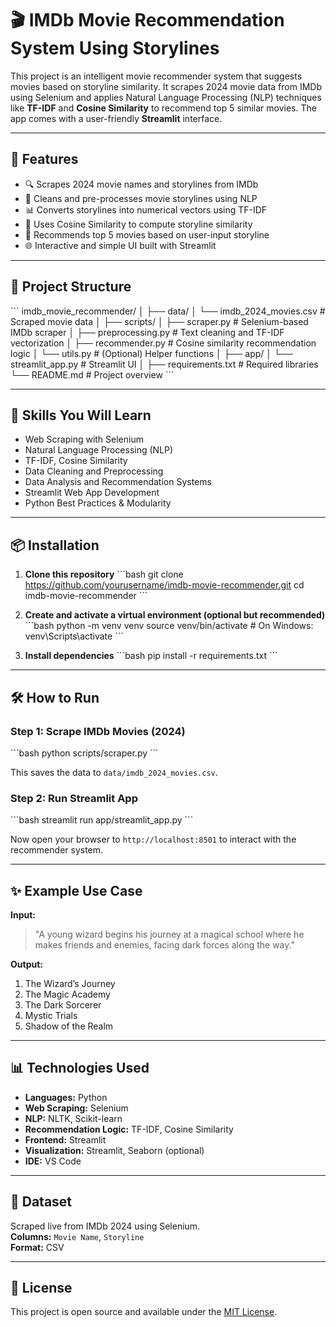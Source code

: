 # 🎬 IMDb Movie Recommendation System Using Storylines

This project is an intelligent movie recommender system that suggests movies based on storyline similarity. It scrapes 2024 movie data from IMDb using Selenium and applies Natural Language Processing (NLP) techniques like **TF-IDF** and **Cosine Similarity** to recommend top 5 similar movies. The app comes with a user-friendly **Streamlit** interface.

---

## 🚀 Features

- 🔍 Scrapes 2024 movie names and storylines from IMDb
- 🧹 Cleans and pre-processes movie storylines using NLP
- 📊 Converts storylines into numerical vectors using TF-IDF
- 🤝 Uses Cosine Similarity to compute storyline similarity
- 🎯 Recommends top 5 movies based on user-input storyline
- 🌐 Interactive and simple UI built with Streamlit

---

## 📁 Project Structure

\`\`\`
imdb_movie_recommender/
│
├── data/
│   └── imdb_2024_movies.csv          # Scraped movie data
│
├── scripts/
│   ├── scraper.py                    # Selenium-based IMDb scraper
│   ├── preprocessing.py              # Text cleaning and TF-IDF vectorization
│   ├── recommender.py                # Cosine similarity recommendation logic
│   └── utils.py                      # (Optional) Helper functions
│
├── app/
│   └── streamlit_app.py              # Streamlit UI
│
├── requirements.txt                  # Required libraries
└── README.md                         # Project overview
\`\`\`

---

## 🧠 Skills You Will Learn

- Web Scraping with Selenium  
- Natural Language Processing (NLP)  
- TF-IDF, Cosine Similarity  
- Data Cleaning and Preprocessing  
- Data Analysis and Recommendation Systems  
- Streamlit Web App Development  
- Python Best Practices & Modularity  

---

## 📦 Installation

1. **Clone this repository**
\`\`\`bash
git clone https://github.com/yourusername/imdb-movie-recommender.git
cd imdb-movie-recommender
\`\`\`

2. **Create and activate a virtual environment (optional but recommended)**
\`\`\`bash
python -m venv venv
source venv/bin/activate  # On Windows: venv\Scripts\activate
\`\`\`

3. **Install dependencies**
\`\`\`bash
pip install -r requirements.txt
\`\`\`

---

## 🛠 How to Run

### Step 1: Scrape IMDb Movies (2024)
\`\`\`bash
python scripts/scraper.py
\`\`\`

This saves the data to `data/imdb_2024_movies.csv`.

### Step 2: Run Streamlit App
\`\`\`bash
streamlit run app/streamlit_app.py
\`\`\`

Now open your browser to `http://localhost:8501` to interact with the recommender system.

---

## ✨ Example Use Case

**Input:**
> "A young wizard begins his journey at a magical school where he makes friends and enemies, facing dark forces along the way."

**Output:**
1. The Wizard’s Journey  
2. The Magic Academy  
3. The Dark Sorcerer  
4. Mystic Trials  
5. Shadow of the Realm

---

## 📊 Technologies Used

- **Languages:** Python  
- **Web Scraping:** Selenium  
- **NLP:** NLTK, Scikit-learn  
- **Recommendation Logic:** TF-IDF, Cosine Similarity  
- **Frontend:** Streamlit  
- **Visualization:** Streamlit, Seaborn (optional)  
- **IDE:** VS Code  

---

## 📂 Dataset

Scraped live from IMDb 2024 using Selenium.  
**Columns:** `Movie Name`, `Storyline`  
**Format:** CSV

---

## 📄 License

This project is open source and available under the [MIT License](LICENSE).



